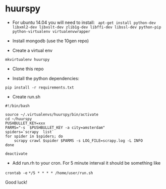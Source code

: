 huurspy
=


* For ubuntu 14.04 you will need to install:
`` apt-get install python-dev libxml2-dev libxslt-dev zlib1g-dev libffi-dev libssl-dev python-pip  python-virtualenv virtualenvwrapper``
   
* Install mongodb (use the 10gen repo)

* Create a virtual env

``mkvirtualenv huurspy``

* Clone this repo

* Install the python dependencies:

``pip install -r requirements.txt``


* Create run.sh

```
#!/bin/bash

source ~/.virtualenvs/huurspy/bin/activate
cd ~/huurspy
PUSHBULLET_KEY=xxx
PARMS="-s  $PUSHBULLET_KEY -a city=amsterdam"
spiders=`scrapy  list`
for spider in $spiders; do
	scrapy crawl $spider $PARMS -s LOG_FILE=scrapy.log -L INFO
done

deactivate
```

* Add run.rh to your cron.  For 5 minute interval it should be something like

``crontab -e``
``*/5 * * * * /home/user/run.sh``


Good luck!
